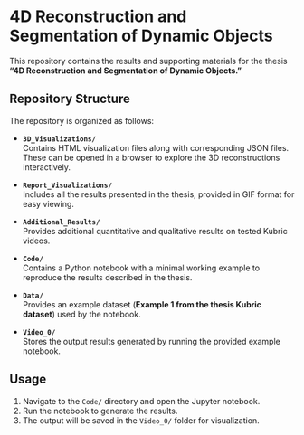 # 4D Reconstruction and Segmentation of Dynamic Objects

This repository contains the results and supporting materials for the thesis **“4D Reconstruction and Segmentation of Dynamic Objects.”**

## Repository Structure

The repository is organized as follows:

- **`3D_Visualizations/`**  
  Contains HTML visualization files along with corresponding JSON files. These can be opened in a browser to explore the 3D reconstructions interactively.

- **`Report_Visualizations/`**  
  Includes all the results presented in the thesis, provided in GIF format for easy viewing.

- **`Additional_Results/`**  
  Provides additional quantitative and qualitative results on tested Kubric videos.

- **`Code/`**  
  Contains a Python notebook with a minimal working example to reproduce the results described in the thesis.

- **`Data/`**  
  Provides an example dataset (**Example 1 from the thesis Kubric dataset**) used by the notebook.

- **`Video_0/`**  
  Stores the output results generated by running the provided example notebook.

## Usage

1. Navigate to the `Code/` directory and open the Jupyter notebook.  
2. Run the notebook to generate the results.  
3. The output will be saved in the `Video_0/` folder for visualization.

